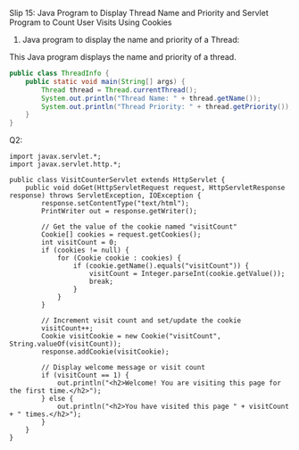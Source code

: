 Slip 15: Java Program to Display Thread Name and Priority and Servlet Program to Count User Visits Using Cookies

1. Java program to display the name and priority of a Thread:

This Java program displays the name and priority of a thread.

```java
public class ThreadInfo {
    public static void main(String[] args) {
        Thread thread = Thread.currentThread();
        System.out.println("Thread Name: " + thread.getName());
        System.out.println("Thread Priority: " + thread.getPriority());
    }
}
```
Q2: 
```import java.io.*;
import javax.servlet.*;
import javax.servlet.http.*;

public class VisitCounterServlet extends HttpServlet {
    public void doGet(HttpServletRequest request, HttpServletResponse response) throws ServletException, IOException {
        response.setContentType("text/html");
        PrintWriter out = response.getWriter();

        // Get the value of the cookie named "visitCount"
        Cookie[] cookies = request.getCookies();
        int visitCount = 0;
        if (cookies != null) {
            for (Cookie cookie : cookies) {
                if (cookie.getName().equals("visitCount")) {
                    visitCount = Integer.parseInt(cookie.getValue());
                    break;
                }
            }
        }

        // Increment visit count and set/update the cookie
        visitCount++;
        Cookie visitCookie = new Cookie("visitCount", String.valueOf(visitCount));
        response.addCookie(visitCookie);

        // Display welcome message or visit count
        if (visitCount == 1) {
            out.println("<h2>Welcome! You are visiting this page for the first time.</h2>");
        } else {
            out.println("<h2>You have visited this page " + visitCount + " times.</h2>");
        }
    }
}
```
